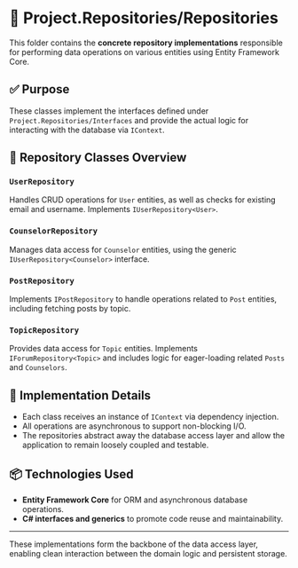 # 📁 Project.Repositories/Repositories

This folder contains the **concrete repository implementations** responsible for performing data operations on various entities using Entity Framework Core.

## ✅ Purpose

These classes implement the interfaces defined under `Project.Repositories/Interfaces` and provide the actual logic for interacting with the database via `IContext`.

## 📄 Repository Classes Overview

### `UserRepository`
Handles CRUD operations for `User` entities, as well as checks for existing email and username. Implements `IUserRepository<User>`.

### `CounselorRepository`
Manages data access for `Counselor` entities, using the generic `IUserRepository<Counselor>` interface.

### `PostRepository`
Implements `IPostRepository` to handle operations related to `Post` entities, including fetching posts by topic.

### `TopicRepository`
Provides data access for `Topic` entities. Implements `IForumRepository<Topic>` and includes logic for eager-loading related `Posts` and `Counselors`.

## 🧩 Implementation Details

- Each class receives an instance of `IContext` via dependency injection.
- All operations are asynchronous to support non-blocking I/O.
- The repositories abstract away the database access layer and allow the application to remain loosely coupled and testable.

## 📦 Technologies Used

- **Entity Framework Core** for ORM and asynchronous database operations.
- **C# interfaces and generics** to promote code reuse and maintainability.

---

These implementations form the backbone of the data access layer, enabling clean interaction between the domain logic and persistent storage.

